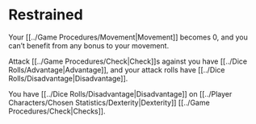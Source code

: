 # Restrained

Your [[../Game Procedures/Movement\|Movement]] becomes 0, and you can’t benefit from any bonus to your movement.

Attack [[../Game Procedures/Check\|Check]]s against you have [[../Dice Rolls/Advantage\|Advantage]], and your attack rolls have [[../Dice Rolls/Disadvantage\|Disadvantage]].

You have [[../Dice Rolls/Disadvantage\|Disadvantage]] on [[../Player Characters/Chosen Statistics/Dexterity\|Dexterity]] [[../Game Procedures/Check\|Checks]].